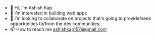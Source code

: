 - 👋 Hi, I’m Ashish Kap
- 👀 I’m interested in building web apps
- 💞️ I’m looking to collaborate on projects that's going to provide/seek opportunities to/from the dev communities.
- 📫 How to reach me ashishkap157@gmail.com

<!---
Ashish-kap/Ashish-kap is a ✨ special ✨ repository because its `README.md` (this file) appears on your GitHub profile.
You can click the Preview link to take a look at your changes.
--->
